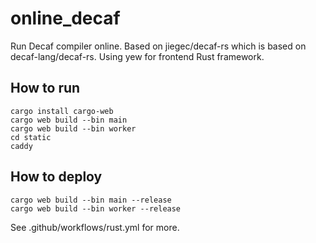 # online_decaf

Run Decaf compiler online. Based on jiegec/decaf-rs which is based on decaf-lang/decaf-rs. Using yew for frontend Rust framework.

## How to run

```shell
cargo install cargo-web
cargo web build --bin main
cargo web build --bin worker
cd static
caddy
```

## How to deploy

```shell
cargo web build --bin main --release
cargo web build --bin worker --release
```

See .github/workflows/rust.yml for more.
